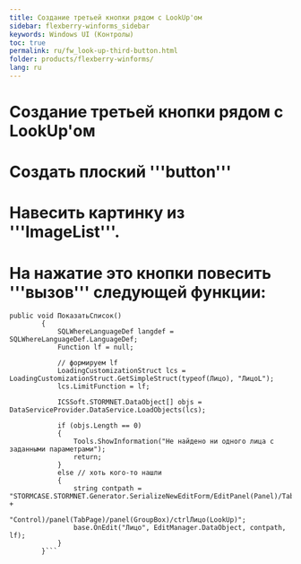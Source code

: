```yaml
---
title: Создание третьей кнопки рядом с LookUp'ом
sidebar: flexberry-winforms_sidebar
keywords: Windows UI (Контролы)
toc: true
permalink: ru/fw_look-up-third-button.html
folder: products/flexberry-winforms/
lang: ru
---
```


# Создание третьей кнопки рядом с LookUp'ом

# Создать плоский '''button''' 
# Навесить картинку из '''ImageList'''.
# На нажатие это кнопки повесить '''вызов''' следующей функции:

```
public void ПоказатьСписок()
		{
			SQLWhereLanguageDef langdef = SQLWhereLanguageDef.LanguageDef;
			Function lf = null;

			// формируем lf
			LoadingCustomizationStruct lcs = LoadingCustomizationStruct.GetSimpleStruct(typeof(Лицо), "ЛицоL");
			lcs.LimitFunction = lf;

			ICSSoft.STORMNET.DataObject[] objs = DataServiceProvider.DataService.LoadObjects(lcs);	
	
			if (objs.Length == 0)
			{
				Tools.ShowInformation("Не найдено ни одного лица с заданными параметрами");
				return;
			}
			else // хоть кого-то нашли
			{
				string contpath = "STORMCASE.STORMNET.Generator.SerializeNewEditForm/EditPanel(Panel)/TabControl(Tab" +
					"Control)/panel(TabPage)/panel(GroupBox)/ctrlЛицо(LookUp)";
				base.OnEdit("Лицо", EditManager.DataObject, contpath, lf);
			}
		}```
 

